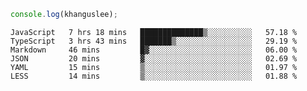 ```js
console.log(khanguslee);
```

<!--START_SECTION:waka-->

```text
JavaScript   7 hrs 18 mins   ██████████████▒░░░░░░░░░░   57.18 %
TypeScript   3 hrs 43 mins   ███████▒░░░░░░░░░░░░░░░░░   29.19 %
Markdown     46 mins         █▓░░░░░░░░░░░░░░░░░░░░░░░   06.00 %
JSON         20 mins         ▓░░░░░░░░░░░░░░░░░░░░░░░░   02.69 %
YAML         15 mins         ▒░░░░░░░░░░░░░░░░░░░░░░░░   01.97 %
LESS         14 mins         ▒░░░░░░░░░░░░░░░░░░░░░░░░   01.88 %
```

<!--END_SECTION:waka-->

<!--
**khanguslee/khanguslee** is a ✨ _special_ ✨ repository because its `README.md` (this file) appears on your GitHub profile.

Here are some ideas to get you started:

- 🔭 I’m currently working on ...
- 🌱 I’m currently learning ...
- 👯 I’m looking to collaborate on ...
- 🤔 I’m looking for help with ...
- 💬 Ask me about ...
- 📫 How to reach me: ...
- 😄 Pronouns: ...
- ⚡ Fun fact: ...
-->
